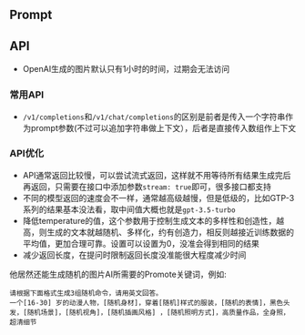 ## Prompt

## API

- OpenAI生成的图片默认只有1小时的时间，过期会无法访问

### 常用API

- `/v1/completions`和`/v1/chat/completions`的区别是前者是传入一个字符串作为prompt参数(不过可以追加字符串做上下文），后者是直接传入数组作上下文

### API优化

- API通常返回比较慢，可以尝试流式返回，这样就不用等待所有结果生成完后再返回，只需要在接口中添加参数`stream: true`即可，很多接口都支持
- 不同的模型返回的速度会不一样，通常越高级越慢，但是低级的，比如GTP-3系列的结果基本没法看，取中间值大概也就是`gpt-3.5-turbo`
- 降低temperature的值，这个参数用于控制生成文本的多样性和创造性，越高，则生成的文本就越随机、多样化，约有创造力，相反则越接近训练数据的平均值，更加合理可靠。设置可以设置为0，没准会得到相同的结果
- 减少返回长度，在提问时限制返回长度没准能很大程度减少时间





他居然还能生成随机的图片AI所需要的Promote关键词，例如:

```
请根据下面格式生成3组随机命令，请用英文回答。
一个[16-30] 岁的动漫人物，[随机身材]，穿着[随机]样式的服装，[随机的表情]，黑色头发，[随机场景]，[随机视角]，[随机插画风格] ，[随机照明方式]，高质量作品，全身照，超清细节
```

